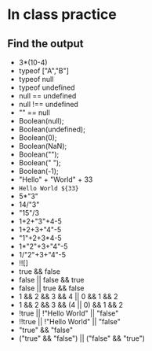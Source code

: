 # In class practice

## Find the output

- 3*(10-4)
- typeof ["A","B"]
- typeof null
- typeof undefined
- null == undefined
- null !== undefined
- "" == null
- Boolean(null);
- Boolean(undefined);
- Boolean(0);
- Boolean(NaN);
- Boolean("");
- Boolean(" ");
- Boolean(-1);
- "Hello" + "World" + 33
- `Hello World ${33}`
- 5*"3"
- 14/"3"
- "15"/3
- 1+2+"3"+4-5
- 1+2+3+"4"-5
- "1"+2+3*4-5
- 1*"2"+3+"4"-5
- 1/"2"+3+"4"-5
- !![]
- true && false
- false || false && true
- false || true && false
- 1 && 2 && 3 && 4 || 0 && 1 && 2
- 1 && 2 && 3 && (4 || 0) && 1 && 2
- !true || !"Hello World" || "false"
- !!true || !"Hello World" || "false"
- "true" && "false"
- ("true" && "false") || ("false" && "true")
